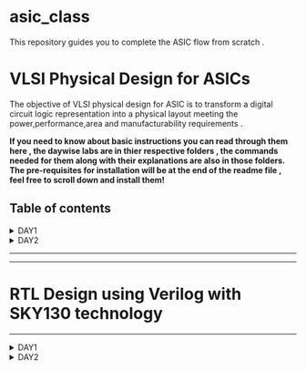 # asic_class

This repository guides you to complete the ASIC flow from scratch .
# VLSI Physical Design for ASICs 

The objective of VLSI physical design for ASIC is to transform a digital circuit logic representation into a physical layout meeting the power,performance,area and manufacturability requirements .


**If you need to know about basic instructions you can read through them here , the daywise labs are in thier respective folders , the commands needed for them along with their explanations are also in those folders. The pre-requisites for installation will be at the end of the readme file , feel free to scroll down and install them!**


## Table of contents 
<details>
 <summary> DAY1 </summary>


### DAY1
********
*Introduction to RISCV ISA and GNU Compiler Toolchain*


Basic keywords you need to know before proceeding :

* *ISA*
   - An ISA or the Instruction Set Architecture is part of the abstract model of the computer that defines how the CPU is controlled by the software . It acts as an interface between the hardware and the software,specifying both what the processor is capable of doing as well how it gets done.
 
 
* *RISC-V*
   - RISC-V is a versatile and open ISA that promotes collaboration and innovation in processor design and development.
  

* *Compiler*
   - A compiler is a software tool  that translates high-level programming code into machine code that can be executed directly by a computer's hardware .
 
 
* *Assembler*
   - A program or tool that translates assembly language code into machine code that can be executed by a computer's cpu.
 
* *ALP*
   - Assembly language is a low level programming lnguage that is closely related to the architecture of specificcomputer's cpu .
 
 
* *HDL*
   - Hardware Description language used for designing and describing digital hardware circuits . 
    - Eg: Verilog , System Verilog,VHDL
 
 
* *GDS*
   - Graphic data system: GDSII files contain information about the geometric shapes, layers, masks, and other essential details that make up the physical layout of a chip.
 
 
 
 
 
### Basic pre-requisites to be installed in your system and installation of the tool 
***********

```
sudo apt update 
sudo apt upgrade 

git clone https://github.com/kunalg123/riscv_workshop_collaterals.git

cd riscv_workshop_collaterals

chmod +x run.sh
 
./run.sh
```

## 1. Create a simple C program that calculates sum from 1 to N
**********



Compile it using C compiler 
 ```
 gcc sum1.c -o sum1.o
 ./sum1.o
 
 ```
 
![sum o](https://github.com/AdrikaMohanty/asic_class/assets/84654826/d9aa2424-8b57-4c4d-9943-7cc6ceb5dc3f)


Compiling using riscv compiler :
```
riscv64-unknown-elf-gcc -O1 -mabi=lp64 -march=rv64i -o sum1.o sum1.c

```
*********


+ ```O<number>```: refers to the level of optimization 
+ ```-mabi```:  specifies the ABI to be used during code generation according to the requirements 
+ ```-march```:  specifies target architecture 

*To view the disassembled ALP code*:

```riscv64-unknown-elf-objdump -d sum1.o```

* use the command ```riscv64-unknown-elf-objdump -d 1_to_N.o | less```
* use /instance to search for instance 
* press enter 
  *Main when used O1 optimisation*

![O1opt](https://github.com/AdrikaMohanty/asic_class/assets/84654826/c36f002f-05f4-4d8c-8a43-c7ed45b3b08b)

now use Ofast optimization :

![Ofast](https://github.com/AdrikaMohanty/asic_class/assets/84654826/0a345e54-7a30-4e6b-9d9c-dd24d132a2dd)

after using the spike debugger we can see line by line execution of the code :

```until pc 0 100b0```: tells until where it should execute and stop
after that press enter for line by line execution .
Here I have showed with the sp values :

![bfr_aftr_sp](https://github.com/AdrikaMohanty/asic_class/assets/84654826/b70770eb-d862-4332-8345-f5d038740293)




## 2. Write a program to display the max and min 64 bit signed number and max 64 bit unsigned numbers:



![Screenshot from 2023-08-21 15-19-41](https://github.com/AdrikaMohanty/asic_class/assets/84654826/b24b9f68-587f-4fb5-8cab-11938652baec)


</details>

<details>
 <summary>DAY2</summary>

 ### DAY2

### ABI: Application Binary Interface

Interface is the appearance provided to the user.
Given an application to run on hardware, there are multiple interface in between for it to run on hardware , this is done by application binary interface.
Given below is a pictorial representation of how from an application to hardware everything is interfaced 

![image](https://github.com/AdrikaMohanty/asic_class/assets/84654826/2b904f1d-a159-42f1-bd2c-13ca4d2802a1)

+ The parts of ISA that are accessible to User: User ISA
+ The parts of ISA accessible to the OS: system ISA
+ The access is done using system calls
+ The ABI accesses the system via *Registers*.

### ABI Names :
+ Specific name through which you can access the internal registers of the risc-v CPU core .
+ The ABI names and their corresponding usage are given below :
  ![image](https://github.com/AdrikaMohanty/asic_class/assets/84654826/47f643d1-b3fb-4ece-93c9-dca4b3fb5d0b)

### Base integer instructions :
*RISCV belongs to the little endian memory addressing system*
There are 47 base instructions present in RISC-V ISA 

1. R-type (Register type ):
   They operate on registers and have fixed format for their operands

2. I - types (Immediate type):
   These instructions have an immediate operand and one register operand.

3. S-type (Store-type):
   These instructions are used for storing values from registers to memory.

4. B-type (Branch-type):
   These instructions perform conditional branching based on comparisons.

5. U-type(Upper Immediate Type):
   Have a larger immediate field for encoding larger constants.

6. J-type (Jump type):
   Used for unconditional jumps and functional calls.


-------------

## Simulation of a C program using ABI function call and execution 
**********
![sum_cust](https://github.com/AdrikaMohanty/asic_class/assets/84654826/40a47d17-36a8-4434-93ea-cafc90954cd7)


 ![sum_cust_obj](https://github.com/AdrikaMohanty/asic_class/assets/84654826/55b7e09c-9e8e-4a8d-98ce-dfb9681644d5)

</details>
 
________________________________
____________________________________

# RTL Design using Verilog with SKY130 technology

_______________

<details>
 <summary>DAY1 </summary>
 Intoduction to iverilog , Design and testbench using verilog 

 Design : Verilog code that is intended to functionally meet the required specifications 
 Test bench : Setup to apply the stimulus to design , basically to verify if the design is working properly .
 
 
 How the testbench works :

 ![Screenshot from 2023-08-31 21-03-04](https://github.com/AdrikaMohanty/asic_class/assets/84654826/01a484aa-5844-47ac-a553-1d96757e9e2a)

Output of simulator is a VCD (value change dump ) 
To view the waveform we use gtk wave in which we can observe for the  change in input how the output changes 


 ![Screenshot from 2023-08-31 21-08-20](https://github.com/AdrikaMohanty/asic_class/assets/84654826/58c02483-2245-45b0-a46f-caa4bd19472a)




 
### LAB 1:

Installing prerequisite , git cloning and running the iverilog file 

VSD directory 
```mkdir vsd```

```cd vsd```

```git clone https://github.com/kunalg123/sky130RTLDesignAndSynthesisWorkshop.git```

You can go into the directory and explore the files , typing ```ls``` will give all the files in the directory .

The directory ```verilog_files``` has several verilog files example , for starters we will be loading and getting wave form for a mux .

```iverilog good_mux.v tb_good_mux.v```

This will compile the verilog file and test bench .

the output will be a vcd file , you can see it by typing ```./a.out```

To get the waveform type the below command 

```gtkwave tb_good_mux.vcd```

Common commands to compile the code and get the waveform :

``` iverilog filename.v filename_tb.v```

```gtkwave filename_tb.vcd```

![Screenshot from 2023-08-31 21-31-15](https://github.com/AdrikaMohanty/asic_class/assets/84654826/683e1a5d-9091-4459-b993-8d64dfcbda33)

![Screenshot from 2023-08-31 21-33-26](https://github.com/AdrikaMohanty/asic_class/assets/84654826/3c3eaa3f-7ec1-40c4-9328-4aaaa66fca23)

We can observe when sel line is low i0 is copied to y and sel is high i1 is copied to y .

### LAB 2:

Code of testbench and design module 


timescale 1ns / 1ps
module tb_good_mux;
	// Inputs
	reg i0,i1,sel;
	// Outputs
	wire y;

        // Instantiate the Unit Under Test (UUT)
	good_mux uut (
		.sel(sel),
		.i0(i0),
		.i1(i1),
		.y(y)
	);

	initial begin
	$dumpfile("tb_good_mux.vcd");
	$dumpvars(0,tb_good_mux);
	// Initialize Inputs
	sel = 0;
	i0 = 0;
	i1 = 0;
	#300 $finish;
	end

always #75 sel = ~sel;
always #10 i0 = ~i0;
always #55 i1 = ~i1;
endmodule

Design module :

module good_mux (input i0 , input i1 , input sel , output reg y);
always @ (*)
begin
	if(sel)
		y <= i1;
	else 
		y <= i0;
end
endmodule


## Introduction to yosys :

+ Yosys is a synthesizer 
+ Synthesis is the process of converting the RTL to netlist .
  ![Screenshot from 2023-08-31 21-50-20](https://github.com/AdrikaMohanty/asic_class/assets/84654826/7e02c685-67d8-4250-9106-6b507a681302)

  
 + With the ```write_verilog``` command it gives the netlist in terms of standard cells .
 + The netlist is the representation of the designs in terms of standard cells present in the ``` .lib``` file .


## Introduction to logic synthesis :

+ Logic synthesis :The design written in Verilog or VHDL is converted in to netlist .
+ .lib : This contains the standard cells to implement any boolean logic functionalities .

### Why do you need different flavours of gates ?
To achieve max clock speed and the least delay , we need to have various flavours of gates .
For ex to have no HOLD delays we need to have slower cells , hence we need to have different flavours of gates , slow as well as fast cells !
+ To charge/ discharge the capcitance we need transistors , these transistors decide the delays .
+ Wider transistors have lesser delay but consume more area and power
+ Narrow transistors have more delay but consume less area and performance .
+ Speed is a tradeoff with power and area .

Therefore the selection of cells for synthesiser should be done carefully , this selection is given as guidance to the synthesizer in terms of "constraints" .

### Yosys lab :
Interactive flow :
+ Invoke yosys by just typing yosys in the the command prompt.
+ Specify technology libraray to be used , by typing this :
  ``` read_liberty -lib <PATH_TO_.libfile/sky130_fd_sc_hd__tt_025_1v80.lib>```
  ![yosys1](https://github.com/AdrikaMohanty/asic_class/assets/84654826/03e2afce-31ce-4d15-9bd4-7e6b94e0dc19)


+ Specify all verilog file to be synthesized , if you have multiple files then specify all of them .
  ![yosys2](https://github.com/AdrikaMohanty/asic_class/assets/84654826/399afab8-1047-47ed-b2e4-8b448331d04e)

+ ```synth -top good_mux``` for the synthesis of mux.

  ![yosys3](https://github.com/AdrikaMohanty/asic_class/assets/84654826/e6399b01-d274-4527-b62b-9ded2e4d8202)

+ ```abc``` is command that will convert our RTL file in to netlist/gate available in the sky130 lib file
+ Now to see the graphical representation of netlist use the command ```show```

  ![Screenshot from 2023-09-03 20-52-58](https://github.com/AdrikaMohanty/asic_class/assets/84654826/d10a6964-4c07-4bbd-90c5-ef65cb028cab)
+ To write the netlist to a verilog file use ```write_verilog <filename>.v ```

+ ```-noattr``` removes unwanted information from the mapped netlist
+With ```-noattr``` :

![Screenshot from 2023-09-03 21-02-01](https://github.com/AdrikaMohanty/asic_class/assets/84654826/c81c3e76-4e03-4709-9cb4-2c961f991273)

  
+Without ```-noattr```

![Screenshot from 2023-09-03 21-07-12](https://github.com/AdrikaMohanty/asic_class/assets/84654826/a8e8132c-119a-4fac-ab75-841637127b8f)

</details>

<details>
<summary>DAY2</summary>
 When you analyze the lib file you will see many new terms , all of these can be explored in the videos
	
 +  ```sky130``` : 130nm technology node
 +  ```fd``` : Foundary design
 +  ```sc``` : standard cell
 +  ```025C``` : temperature
 +  CMOS technology
 +  PVT : Process , voltage , temperature 
 ## Two types of synthesis: Hierarchical synthesis & flat synthesis 
 In hierarchial synthesis , submodules will be displayed as submodule block .
 In Flat synthesis the sub module data isn't visible , only the top module will be visible .

 the file used is ```multiple_modules.v``` it has two submodule and one main module 
  ```read_liberty -lib /home/adrika/vsd/sky130RTLDesignAndSynthesisWorkshop/lib/sky130_fd_sc_hd__tt_025C_1v80.lib
     read_verilog multiple_modules.v
     synth -top multiple_modules
     abc -liberty /home/adrika/vsd/sky130RTLDesignAndSynthesisWorkshop/lib/sky130_fd_sc_hd__tt_025C_1v80.lib
     show multiple_modules

```
### Hierarchial Synthesis :
If you observe in the netlist file the hierarchy is preserved .


![Screenshot from 2023-09-03 22-03-06](https://github.com/AdrikaMohanty/asic_class/assets/84654826/60c4a224-da78-481f-b442-7ac15e02f17c)

### Flattened synthesis :


![Screenshot from 2023-09-03 22-08-56](https://github.com/AdrikaMohanty/asic_class/assets/84654826/f73dd814-a76e-4544-b041-e5bc33c96742)

Module level synthesis preffered when we have multiple instances of same module or divide and conquer approach .

## Different coding style of flops and why you need flops ??
To avoid additional additional effects of glitches due to propagation delay of gates we will have flops at the end of each combinational block , the flops store the initial value and avoid the glitch .

## D flip flop with asynchronous reset 

Gtkwave :

![Screenshot from 2023-09-03 22-48-40](https://github.com/AdrikaMohanty/asic_class/assets/84654826/0c109e4c-a2ca-4c4f-b261-ea014c3c0ce9)

![Screenshot from 2023-09-03 23-17-57](https://github.com/AdrikaMohanty/asic_class/assets/84654826/89e6bbac-ca07-411f-9440-11c1902e810a)

![Screenshot from 2023-09-03 23-22-20](https://github.com/AdrikaMohanty/asic_class/assets/84654826/10be3f17-f6ca-4edf-8b3b-031bc79af919)

## D flip flop with asynchrounous set 

Gtkwave :

![Screenshot from 2023-09-03 22-54-16](https://github.com/AdrikaMohanty/asic_class/assets/84654826/f7cae465-e8dc-4cfa-9cc3-bb39578722a5)

![Screenshot from 2023-09-03 23-25-10](https://github.com/AdrikaMohanty/asic_class/assets/84654826/27712500-e61b-4016-a668-f2736491ab2d)

## D flip flop with synchronous reset 

![Screenshot from 2023-09-03 23-13-04](https://github.com/AdrikaMohanty/asic_class/assets/84654826/591f6bf7-5113-44d2-a0eb-5dadf7c30ce1)

![Screenshot from 2023-09-03 23-26-33](https://github.com/AdrikaMohanty/asic_class/assets/84654826/2ef72818-1f24-4783-84f4-5dbbf7afe248)

![Screenshot from 2023-09-03 23-28-08](https://github.com/AdrikaMohanty/asic_class/assets/84654826/4237af4b-6014-4cc2-baac-fc2ab74fabad)

## Interesting optimizations :
### mult_2



if we observe the synthesis no cells will be present

![Screenshot from 2023-09-03 23-48-49](https://github.com/AdrikaMohanty/asic_class/assets/84654826/5b92f820-1429-445a-9540-c666d67d2aa6)

Now when you do ```abc``` it shows nothing to map since there is no standard cell to map

![Screenshot from 2023-09-03 23-50-32](https://github.com/AdrikaMohanty/asic_class/assets/84654826/dcff975b-64b2-415e-a10f-59fcba036c06)
![Screenshot from 2023-09-03 23-52-27](https://github.com/AdrikaMohanty/asic_class/assets/84654826/fd2e364e-f49d-4ab4-8700-eff277b45a4e)

multiplication with two is right shifting the number once 
### mult_8

![Screenshot from 2023-09-03 23-56-39](https://github.com/AdrikaMohanty/asic_class/assets/84654826/7ae073d7-d2bc-40f4-9b15-1a62eb95526f)



netlist :


![Screenshot from 2023-09-03 23-57-51](https://github.com/AdrikaMohanty/asic_class/assets/84654826/096f0381-7e78-4a6e-81b8-679059cae7fc)

 
</details>


